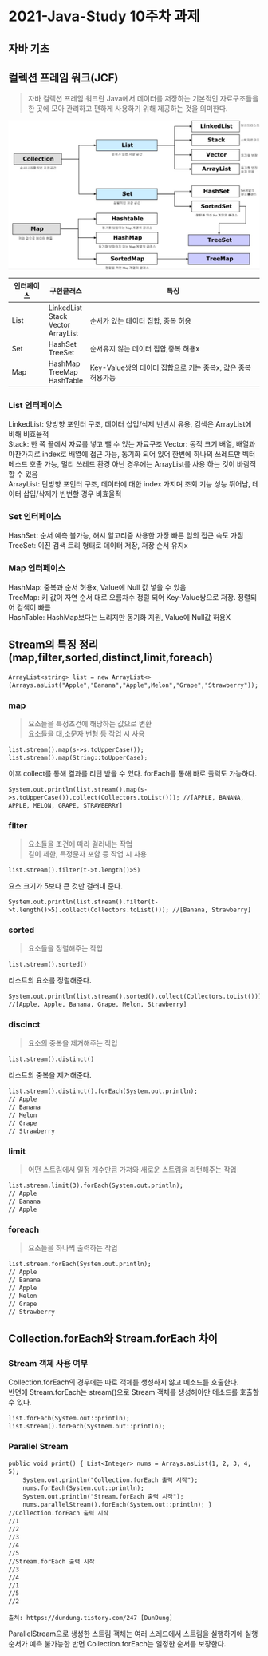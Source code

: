 # 2021-Java-Study 10주차 과제

## 자바 기초

## 컬렉션 프레임 워크(JCF)
> 자바 컬렉션 프레임 워크란 Java에서 데이터를 저장하는 기본적인 자료구조들을 한 곳에 모아 관리하고 편하게 사용하기 위해 제공하는 것을 의미한다. 

![img](./image/img.jpg)

|인터페이스|구현클래스|특징|
|----------|------|---|
|List|LinkedList<br>Stack<br>Vector<br>ArrayList<br>|순서가 있는 데이터 집합, 중복 허용|
|Set|HashSet<br>TreeSet<br>|순서유지 않는 데이터 집합,중복 허용x|
|Map|HashMap<br>TreeMap<br>HashTable<br>|Key-Value쌍의 데이터 집합으로 키는 중복x, 값은 중복 허용가능|

### List 인터페이스
LinkedList: 양방향 포인터 구조, 데이터 삽입/삭제 빈번시 유용, 검색은 ArrayList에 비해 비효율적<br>
Stack: 한 쪽 끝에서 자료를 넣고 뺄 수 있는 자료구조
Vector: 동적 크기 배열, 배열과 마찬가지로 index로 배열에 접근 가능, 동기화 되어 있어 한번에 하나의 쓰레드만 벡터 메소드 호출 가능, 멀티 쓰레드 환경 아닌 경우에는 ArrayList를 사용 하는 것이 바람직 할 수 있음<br>
ArrayList: 단방향 포인터 구조, 데이터에 대한 index 가지며 조회 기능 성능 뛰어남, 데이터 삽입/삭제가 빈번할 경우 비효율적<br>

### Set 인터페이스
HashSet: 순서 예측 불가능, 해시 알고리즘 사용한 가장 빠른 임의 접근 속도 가짐<br>
TreeSet: 이진 검색 트리 형태로 데이터 저장, 저장 순서 유지x<br>

### Map 인터페이스
HashMap: 중복과 순서 허용x, Value에 Null 값 넣을 수 있음 <br>
TreeMap: 키 값이 자연 순서 대로 오름차수 정렬 되어 Key-Value쌍으로 저장. 정렬되어 검색이 빠름 <br>
HashTable: HashMap보다는 느리지만 동기화 지원, Value에 Null값 허용X


## Stream의 특징 정리 (map,filter,sorted,distinct,limit,foreach)
```
ArrayList<string> list = new ArrayList<>(Arrays.asList("Apple","Banana","Apple",Melon","Grape","Strawberry"));
```

### map
> 요소들을 특정조건에 해당하는 값으로 변환
> <br> 요소들을 대,소문자 변형 등 작업 시 사용

```
list.stream().map(s->s.toUpperCase());
list.stream().map(String::toUpperCase);
```
이후 collect를 통해 결과를 리턴 받을 수 있다. forEach를 통해 바로 출력도 가능하다.
```
System.out.println(list.stream().map(s->s.toUpperCase()).collect(Collectors.toList())); //[APPLE, BANANA, APPLE, MELON, GRAPE, STRAWBERRY]
```
### filter
> 요소들을 조건에 따라 걸러내는 작업
> <br> 길이 제한, 특정문자 포함 등 작업 시 사용

```
list.stream().filter(t->t.length()>5)
```
요소 크기가 5보다 큰 것만 걸러내 준다.
```
System.out.println(list.stream().filter(t->t.length()>5).collect(Collectors.toList())); //[Banana, Strawberry]
```
### sorted
> 요소들을 정렬해주는 작업
```
list.stream().sorted()
```
리스트의 요소를 정렬해준다.
```
System.out.println(list.stream().sorted().collect(Collectors.toList())); //[Apple, Apple, Banana, Grape, Melon, Strawberry] 
```
### discinct
> 요소의 중복을 제거해주는 작업
```
list.stream().distinct()
```
리스트의 중복을 제거해준다.
```
list.stream().distinct().forEach(System.out.println);
// Apple
// Banana
// Melon
// Grape
// Strawberry
```
### limit
> 어떤 스트림에서 일정 개수만큼 가져와 새로운 스트림을 리턴해주는 작업
```
list.stream.limit(3).forEach(System.out.println);
// Apple
// Banana
// Apple
```
### foreach
> 요소들을 하나씩 출력하는 작업
```
list.stream.forEach(System.out.println);
// Apple
// Banana
// Apple
// Melon
// Grape
// Strawberry
```

## Collection.forEach와 Stream.forEach 차이
### Stream 객체 사용 여부
Collection.forEach의 경우에는 따로 객체를 생성하지 않고 메소드를 호출한다.<br>
반면에 Stream.forEach는 stream()으로 Stream 객체를 생성해야만 메소드를 호출할 수 있다.

```
list.forEach(System.out::println);
list.stream().forEach(Systmem.out::println);
```

### Parallel Stream
```
public void print() { List<Integer> nums = Arrays.asList(1, 2, 3, 4, 5);
    System.out.println("Collection.forEach 출력 시작");
    nums.forEach(System.out::println);
    System.out.println("Stream.forEach 출력 시작");
    nums.parallelStream().forEach(System.out::println); }
//Collection.forEach 출력 시작
//1
//2
//3
//4
//5
//Stream.forEach 출력 시작
//3
//4
//1
//5
//2

출처: https://dundung.tistory.com/247 [DunDung]
```
ParallelStream으로 생성한 스트림 객체는 여러 스레드에서 스트림을 실행하기에 실행순서가 예측 불가능한 반면 Collection.forEach는 일정한 순서를 보장한다.



